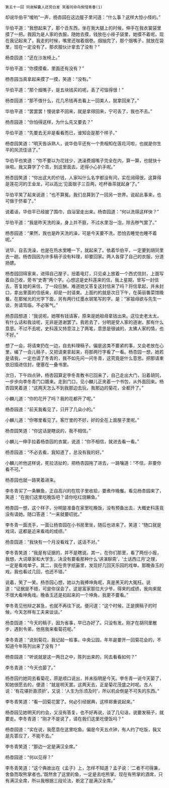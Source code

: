     第五十一回 同谢解囊人还劳白发 笑看同命鸟惋惜青春(1) 

   却说华伯平“嗳哟”一声，杨杏园在这边屋子里问道：“什么事？这样大惊小怪的。”

   华伯平道：“我想起来了，那个丑东西，坐在我大腿上的时候，伸手在我衣裳袋里摸了一把。我因为是人家的衣服，随她去摸，钱放在小褂子袋里，她摸不着呢。现在我记起来了，我走的时候，嘴里还咖着烟卷。烟抽完了，那个烟嘴子，就放在袋里，现在一定没有了。那衣服伙计拿去了没有？”

   杨杏园道：“还在沙发椅上。”

   华伯平道：“你摸摸看，里面还有没有？”

   杨杏园当真拿起来摸了一摸，笑道：“没有。”

   华伯平道：“那个烟嘴子，是五块钱买的呢，丢了可恼得很！”

   杨杏园道：“那不值什么，花几吊钱再去看上一回美人，就拿回来了。”

   华伯平道：“罢罢罢！慢说拿不回来，就是拿得回来，宁可丢了，我也不去。”

   杨杏园道：“你怕得这样，为什么先又要去？”

   华伯平道：“先要去无非是看看而已，谁知会是那个样子。”

   杨杏园笑道：“明天告诉熟人，说华伯平还有一个贵相知在莲花河啦，也就是你生平的风流佳话了。”

   华伯平也笑道：“你不要以为花钱少，洗澡费烟嘴子完全在内，算一算，也就快十块啦。我又算学了个乖，到这里面去，还得小心扒手呢。”

   杨杏园笑道：“你出这大的价钱，人家叫什么名字都没有问，实在阔得很，这算得是莲花河的王金龙，可以高比‘见面银子三百两，吃杯香茶就起身’了。”

   华伯平笑了起来说道：“也不算冤。我们总算到了一回另一世界。说起此事来，也可做于侪辈了。”

   说着话，华伯平已经披了围巾，自浴室走出来。杨杏园道：“何以洗得这样快？”

   华伯平道：“我是昨天洗的澡，身上并不脏，不过水里泡一泡，除去秽气罢了。”

   杨杏园道：“果然，我也是昨天洗的澡，可是今天要不洗，恐怕去睡觉也睡不着呢。”

   说毕，自去洗澡，也是在热水里睡一下，就起来了。依着华伯平，一定要到胡同里去一趟。杨杏园因为许多稿子没有料理，却要回家。两人各穿了自己的衣服，分道扬镳。

   杨杏园回得家来，进得自己屋子，扭着电灯，只见桌上放着一个西式信封，上面写着自己收，旁书“史寄”两个字。心想这是史科莲来的信，我上星期，曾写一封信去，答复她的来信，了一段应酬，难道她又答复这封信来了吗？将信拿起，并未封口，拿出里面的信纸来，却是一封请柬。上面约的就是次日下午，在英丽番菜馆晚餐。在那候光的光字下面，另有两行红墨水钢笔写的字。是：“家祖母欲与先生一谈，务请驾临，不必客气。”

   杨杏园想道：“我说呢，她哪有钱请客，原来是她祖母拿钱出来。这位史老太太，有什么话和我谈呢，无非是道谢罢了。我若去了，分明是受人家的道谢，那有什么意思。不过不去呢，史科莲又特意注上了两笔，意思是很诚的，太拂人家的情，也不好。”

   想了一会，将请柬扔在一边，自去料理稿子。偏是这类不要紧的事，又会老放在心里，编了一会儿稿子，又把请柬拿起来，将那两行字看了一看。杨杏园一想，她若是请我，一定也请了冬青的，我不如先问一问冬青，这究竟是什么意思。把那请柬依旧插进信封，便塞在一叠书里。

   次日，下午四点钟，杨杏园算定李冬青教书已回来了，自己走出大门，沿着胡同，一步步向李冬青门口踱来。走到门口，见小麟儿正夹着一个书包，从外面回来。杨杏园笑着道：“这两天怎么不到我那边去玩，我那边的菊花，全都开了。”

   小麟儿道：“你的花开了吗？我的花都开了呢。”

   杨杏园道：“前天我看见了，只开了几朵小的。”

   小麟儿道：“你哪里看见了。客厅里的不好，好的全在上面屋子里呢。”

   杨杏园笑道：“你这话是瞎说的，我不相信。”

   小麟儿一伸手拉着杨杏园的衣裳，说道：“你不相信，就进去看一看。”

   杨杏园道：“不必去看，我知道了，总没有我的好。”

   小麟儿听他这样说，死拉活扯的，把杨杏园拖了进去，一路嚷道：“不信，非要你看不可。”

   杨杏园也就一路笑着进来。

   李冬青买了一条鳜鱼，正自高兴的在院子里收拾，要煮作晚餐。看见杨杏园来了，笑道：“在我们这里吃晚饭吧？请你吃红烧鳜鱼。”

   杨杏园一想，这个样子，分明是准备在家里吃晚饭，没有预备出去，大概史科莲竟没有请她。随口答道：“一来就要叨扰。”

   李冬青一面洗手，一面让杨杏园在小书房里坐，随后也进来了。笑道：“随口就是戏词，这都是近来看戏的成绩。”

   杨杏园道：“我快有一个月没看戏了，这话不对。”

   李冬青笑道：“我是有证据的，并不是瞎说。其一，在你们那里，看了两份小报，我想，大词章家和大学生，决没有要看那种什么‘讲演聊斋’，‘土话西江月’之理，一定是看戏单子。其二，我在贵字纸篓里，发现好几回天乐园的戏单。那晚香玉的戏，我也看过几回，也还不错。”

   说着，笑了一笑。杨杏园心想，她以为我捧坤角呢，真是黑天的大冤枉。说道：“证据是不错，可是你误会了。这是富家那位大少爷，得来的成绩，我向来就不很大看坤角戏。晚香玉还是初起来的一个坤角，我更不要看。”

   李冬青见他辩之甚急，也就不再往下说。便问道：“这个时候，正是撰稿子的时候，今天怎样有工夫来谈谈。”

   杨杏园道：“今天的稿子，因为省事，早已办好了。只没有发。刚才在胡同里散步，遇到令弟，他拖我来看菊花呢。”

   李冬青道：“说到菊花，我记起一桩事。中央公园，年年是要开一回菊花会的，不知道今年陈列出来了没有？”

   杨杏园道：“听说就是这一两日之中，陈列出来的，同去看看如何？”

   李冬青道：“今天也晏了。”

   杨杏园约她同去看菊花，原是顺口说出，并未指明是今天。李冬青一说今天晏了，知她很愿去的，便道：“就是明天罢。这两天去，正是菊花茂盛之时呢。古人说：‘有花堪折直须折’，又说：‘人生为乐须及时’，所以机会倒是不可失的东西。”

   李冬青笑道：“看一回菊花罢了。何必引经据典，这样郑重说起来。”

   杨杏园见她明天的约会，又没有答复，也不好再说，谈了几句话，说要发稿子，就要走。李冬青道：“刚才不是说了，请在我们这里吃便饭吗？”

   杨杏园道：“实在说，我愿意在这里吃鱼。偏是今天五点钟，有人约了吃饭，我又是先答应了，不能不去。”

   李冬青笑道：“那边一定是满汉全席。”

   杨杏园道：“何以见得？”

   李冬青笑道：“这个典故出在《孟子》上，怎样不知道？孟子说：‘二者不可得兼，舍鱼而取熊掌者也。’既然舍了这里的鱼，一定是去吃熊掌。现在有熊掌的酒席，只有满汉全席，所以我根据三段论法，断定了是满汉全席。”

